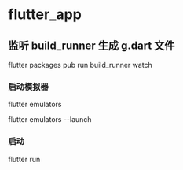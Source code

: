 # flutter_app

## 监听 build_runner 生成 g.dart 文件

flutter packages pub run build_runner watch

### 启动模拟器

flutter emulators

flutter emulators --launch <emulator id>

### 启动

flutter run
